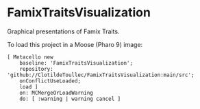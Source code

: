 # FamixTraitsVisualization

Graphical presentations of Famix Traits.

To load this project in a Moose (Pharo 9) image:
```smalltalk
[ Metacello new
	baseline: 'FamixTraitsVisualization';
	repository: 'github://ClotildeToullec/FamixTraitsVisualization:main/src';
	onConflictUseLoaded;
	load ]
	on: MCMergeOrLoadWarning
	do: [ :warning | warning cancel ]
